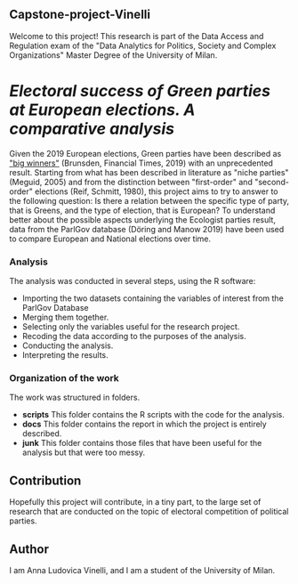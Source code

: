 ## Capstone-project-Vinelli
Welcome to this project! This research is part of the Data Access and Regulation exam of the "Data Analytics for Politics, Society and Complex Organizations" Master Degree of the University of Milan.

# *Electoral success of Green parties at European elections.  A comparative analysis*
Given the 2019 European elections, Green parties have been described as ["big winners"](https://www.ft.com/content/56183ac6-807a-11e9-9935-ad75bb96c849) (Brunsden, Financial Times, 2019) with an unprecedented result. Starting from what has been described in literature as "niche parties" (Meguid, 2005) and from the distinction between "first-order" and "second-order" elections (Reif, Schmitt, 1980), this project aims to try to answer to the following question: Is there a relation between the specific type of party, that is Greens, and the type of election, that is European? To understand better about the possible aspects underlying the Ecologist parties result, data from the ParlGov database (Döring and Manow 2019) have been used to compare European and National elections over time.

### Analysis
The analysis was conducted in several steps, using the R software:
- Importing the two datasets containing the variables of interest from the ParlGov Database
- Merging them together.
- Selecting only the variables useful for the research project.
- Recoding the data according to the purposes of the analysis.
- Conducting the analysis.
- Interpreting the results.

### Organization of the work
The work was structured in folders.
- **scripts** This folder contains the R scripts with the code for the analysis.
- **docs** This folder contains the report in which the project is entirely described.
- **junk** This folder contains those files that have been useful for the analysis but that were too messy.

## Contribution
Hopefully this project will contribute, in a tiny part, to the large set of research that are conducted on the topic of electoral competition of political parties. 

## Author 
I am Anna Ludovica Vinelli, and I am a student of the University of Milan.
